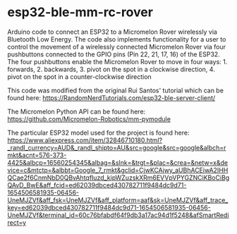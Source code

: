 # esp32-ble-mm-rc-rover
Arduino code to connect an ESP32 to a Micromelon Rover wirelessly via Bluetooth Low Energy. The code also implements functionality for a user to control the movement of a wirelessly connected Micromelon Rover via four pushbuttons connected to the GPIO pins (Pin 22, 21, 17, 16) of the ESP32. The four pushbuttons enable the Micromelon  Rover to move in four ways: 1. forwards, 2. backwards, 3. pivot on the spot in a clockwise direction, 4. pivot on the spot in a counter-clockwise direction

This code was modified from the original Rui Santos' tutorial which can be found here: 
 https://RandomNerdTutorials.com/esp32-ble-server-client/

The Micromelon Python API can be found here:
https://github.com/Micromelon-Robotics/mm-pymodule

The particular ESP32 model used for the project is found here:
https://www.aliexpress.com/item/32846710180.html?_randl_currency=AUD&_randl_shipto=AU&src=google&src=google&albch=rmkt&acnt=576-373-4425&albcp=16560254345&albag=&slnk=&trgt=&plac=&crea=&netw=x&device=c&mtctp=&albbt=Google_7_rmkt&gclid=CjwKCAjwy_aUBhACEiwA2IHHQCae2f6CnmNbD0QBvAhtqfIuzd_kipWZuzskXRm6EVVpVPYGZNCiKBoCiBgQAvD_BwE&aff_fcid=ed62039dbced430782711f9484dc9d71-1654506581935-06456-UneMJZVf&aff_fsk=UneMJZVf&aff_platform=aaf&sk=UneMJZVf&aff_trace_key=ed62039dbced430782711f9484dc9d71-1654506581935-06456-UneMJZVf&terminal_id=60c76bfabdf64f9db3a17ac94d1f5248&afSmartRedirect=y
